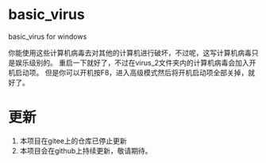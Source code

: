 # basic_virus
basic_virus for windows

你能使用这些计算机病毒去对其他的计算机进行破坏，不过呢，这写计算机病毒只是娱乐级别的。
重启一下就好了，不过在virus_2文件夹内的计算机病毒会加入开机启动项。
但是你可以开机按F8，进入高级模式然后将开机启动项全部关掉，就好了。

# 更新
1. 本项目在gitee上的仓库已停止更新
2. 本项目会在github上持续更新，敬请期待。
